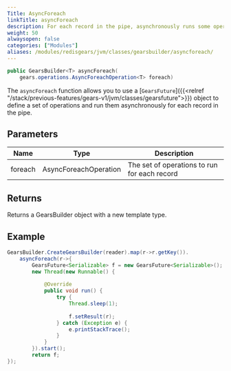 ```yaml
---
Title: AsyncForeach
linkTitle: asyncForeach
description: For each record in the pipe, asynchronously runs some operations.
weight: 50
alwaysopen: false
categories: ["Modules"]
aliases: /modules/redisgears/jvm/classes/gearsbuilder/asyncforeach/
---
```


```java
public GearsBuilder<T> asyncForeach​(
    gears.operations.AsyncForeachOperation<T> foreach)
```

The `asyncForeach` function allows you to use a [`GearsFuture`]({{<relref "/stack/previous-features/gears-v1/jvm/classes/gearsfuture">}}) object to define a set of operations and run them asynchronously for each record in the pipe.

## Parameters

| Name | Type | Description |
|------|------|-------------|
| foreach | AsyncForeachOperation<T> | The set of operations to run for each record |

## Returns

Returns a GearsBuilder object with a new template type.

## Example

```java
GearsBuilder.CreateGearsBuilder(reader).map(r->r.getKey()).
	asyncForeach(r->{
		GearsFuture<Serializable> f = new GearsFuture<Serializable>();
		new Thread(new Runnable() {
				
			@Override
			public void run() {
				try {
					Thread.sleep(1);
						
					f.setResult(r);
				} catch (Exception e) {
					e.printStackTrace();
				}					
			}
		}).start();
		return f;
});
```
